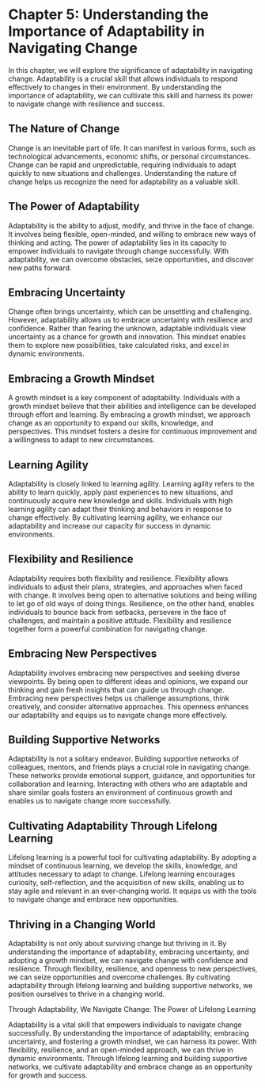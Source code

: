 Chapter 5: Understanding the Importance of Adaptability in Navigating Change
============================================================================

In this chapter, we will explore the significance of adaptability in navigating change. Adaptability is a crucial skill that allows individuals to respond effectively to changes in their environment. By understanding the importance of adaptability, we can cultivate this skill and harness its power to navigate change with resilience and success.

**The Nature of Change**
------------------------

Change is an inevitable part of life. It can manifest in various forms, such as technological advancements, economic shifts, or personal circumstances. Change can be rapid and unpredictable, requiring individuals to adapt quickly to new situations and challenges. Understanding the nature of change helps us recognize the need for adaptability as a valuable skill.

**The Power of Adaptability**
-----------------------------

Adaptability is the ability to adjust, modify, and thrive in the face of change. It involves being flexible, open-minded, and willing to embrace new ways of thinking and acting. The power of adaptability lies in its capacity to empower individuals to navigate through change successfully. With adaptability, we can overcome obstacles, seize opportunities, and discover new paths forward.

**Embracing Uncertainty**
-------------------------

Change often brings uncertainty, which can be unsettling and challenging. However, adaptability allows us to embrace uncertainty with resilience and confidence. Rather than fearing the unknown, adaptable individuals view uncertainty as a chance for growth and innovation. This mindset enables them to explore new possibilities, take calculated risks, and excel in dynamic environments.

**Embracing a Growth Mindset**
------------------------------

A growth mindset is a key component of adaptability. Individuals with a growth mindset believe that their abilities and intelligence can be developed through effort and learning. By embracing a growth mindset, we approach change as an opportunity to expand our skills, knowledge, and perspectives. This mindset fosters a desire for continuous improvement and a willingness to adapt to new circumstances.

**Learning Agility**
--------------------

Adaptability is closely linked to learning agility. Learning agility refers to the ability to learn quickly, apply past experiences to new situations, and continuously acquire new knowledge and skills. Individuals with high learning agility can adapt their thinking and behaviors in response to change effectively. By cultivating learning agility, we enhance our adaptability and increase our capacity for success in dynamic environments.

**Flexibility and Resilience**
------------------------------

Adaptability requires both flexibility and resilience. Flexibility allows individuals to adjust their plans, strategies, and approaches when faced with change. It involves being open to alternative solutions and being willing to let go of old ways of doing things. Resilience, on the other hand, enables individuals to bounce back from setbacks, persevere in the face of challenges, and maintain a positive attitude. Flexibility and resilience together form a powerful combination for navigating change.

**Embracing New Perspectives**
------------------------------

Adaptability involves embracing new perspectives and seeking diverse viewpoints. By being open to different ideas and opinions, we expand our thinking and gain fresh insights that can guide us through change. Embracing new perspectives helps us challenge assumptions, think creatively, and consider alternative approaches. This openness enhances our adaptability and equips us to navigate change more effectively.

**Building Supportive Networks**
--------------------------------

Adaptability is not a solitary endeavor. Building supportive networks of colleagues, mentors, and friends plays a crucial role in navigating change. These networks provide emotional support, guidance, and opportunities for collaboration and learning. Interacting with others who are adaptable and share similar goals fosters an environment of continuous growth and enables us to navigate change more successfully.

**Cultivating Adaptability Through Lifelong Learning**
------------------------------------------------------

Lifelong learning is a powerful tool for cultivating adaptability. By adopting a mindset of continuous learning, we develop the skills, knowledge, and attitudes necessary to adapt to change. Lifelong learning encourages curiosity, self-reflection, and the acquisition of new skills, enabling us to stay agile and relevant in an ever-changing world. It equips us with the tools to navigate change and embrace new opportunities.

**Thriving in a Changing World**
--------------------------------

Adaptability is not only about surviving change but thriving in it. By understanding the importance of adaptability, embracing uncertainty, and adopting a growth mindset, we can navigate change with confidence and resilience. Through flexibility, resilience, and openness to new perspectives, we can seize opportunities and overcome challenges. By cultivating adaptability through lifelong learning and building supportive networks, we position ourselves to thrive in a changing world.

Through Adaptability, We Navigate Change: The Power of Lifelong Learning

Adaptability is a vital skill that empowers individuals to navigate change successfully. By understanding the importance of adaptability, embracing uncertainty, and fostering a growth mindset, we can harness its power. With flexibility, resilience, and an open-minded approach, we can thrive in dynamic environments. Through lifelong learning and building supportive networks, we cultivate adaptability and embrace change as an opportunity for growth and success.
